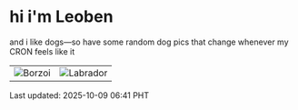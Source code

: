 # hi i'm Leoben

and i like dogs—so have some random dog pics that change whenever my CRON feels like it

|  |  |
|--------|----------|
| ![Borzoi](https://random-dog-vercel.vercel.app/api/random-borzoi?v=1759963309) | ![Labrador](https://random-dog-vercel.vercel.app/api/random-labrador?v=1759963309) |

Last updated: 2025-10-09 06:41 PHT
